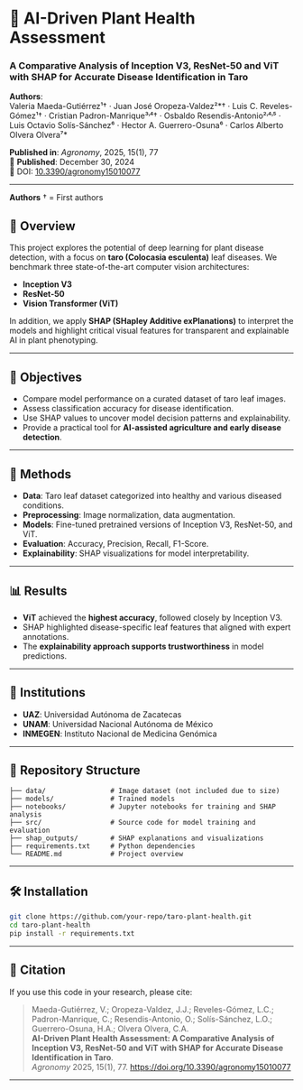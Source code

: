 # 🌿 AI-Driven Plant Health Assessment  
### A Comparative Analysis of Inception V3, ResNet-50 and ViT with SHAP for Accurate Disease Identification in Taro

**Authors**:  
Valeria Maeda-Gutiérrez¹† · Juan José Oropeza-Valdez²*† · Luis C. Reveles-Gómez¹† · Cristian Padron-Manrique³˒⁴† · Osbaldo Resendis-Antonio²˒⁴˒⁵ · Luis Octavio Solís-Sánchez⁶ · Hector A. Guerrero-Osuna⁶ · Carlos Alberto Olvera Olvera⁷*

**Published in**: *Agronomy*, 2025, 15(1), 77  
📅 **Published**: December 30, 2024  
🔗 DOI: [10.3390/agronomy15010077](https://doi.org/10.3390/agronomy15010077)

---
**Authors** † = First authors
## 📌 Overview

This project explores the potential of deep learning for plant disease detection, with a focus on **taro (Colocasia esculenta)** leaf diseases. We benchmark three state-of-the-art computer vision architectures:

- **Inception V3**
- **ResNet-50**
- **Vision Transformer (ViT)**

In addition, we apply **SHAP (SHapley Additive exPlanations)** to interpret the models and highlight critical visual features for transparent and explainable AI in plant phenotyping.

---

## 🚀 Objectives

- Compare model performance on a curated dataset of taro leaf images.
- Assess classification accuracy for disease identification.
- Use SHAP values to uncover model decision patterns and explainability.
- Provide a practical tool for **AI-assisted agriculture and early disease detection**.

---

## 🧠 Methods

- **Data**: Taro leaf dataset categorized into healthy and various diseased conditions.
- **Preprocessing**: Image normalization, data augmentation.
- **Models**: Fine-tuned pretrained versions of Inception V3, ResNet-50, and ViT.
- **Evaluation**: Accuracy, Precision, Recall, F1-Score.
- **Explainability**: SHAP visualizations for model interpretability.

---

## 📊 Results

- **ViT** achieved the **highest accuracy**, followed closely by Inception V3.
- SHAP highlighted disease-specific leaf features that aligned with expert annotations.
- The **explainability approach supports trustworthiness** in model predictions.

---

## 📍 Institutions

- **UAZ**: Universidad Autónoma de Zacatecas  
- **UNAM**: Universidad Nacional Autónoma de México  
- **INMEGEN**: Instituto Nacional de Medicina Genómica  

---

## 📁 Repository Structure

```
├── data/                # Image dataset (not included due to size)
├── models/              # Trained models
├── notebooks/           # Jupyter notebooks for training and SHAP analysis
├── src/                 # Source code for model training and evaluation
├── shap_outputs/        # SHAP explanations and visualizations
├── requirements.txt     # Python dependencies
└── README.md            # Project overview
```

---

## 🛠️ Installation

```bash
git clone https://github.com/your-repo/taro-plant-health.git
cd taro-plant-health
pip install -r requirements.txt
```

---

## 📌 Citation

If you use this code  in your research, please cite:

> Maeda-Gutiérrez, V.; Oropeza-Valdez, J.J.; Reveles-Gómez, L.C.; Padron-Manrique, C.; Resendis-Antonio, O.; Solís-Sánchez, L.O.; Guerrero-Osuna, H.A.; Olvera Olvera, C.A.  
> **AI-Driven Plant Health Assessment: A Comparative Analysis of Inception V3, ResNet-50 and ViT with SHAP for Accurate Disease Identification in Taro**.  
> *Agronomy* 2025, 15(1), 77. https://doi.org/10.3390/agronomy15010077

---
